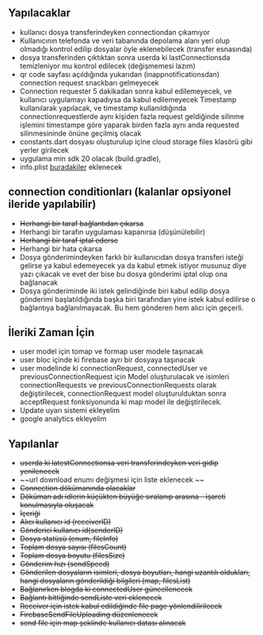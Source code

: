 
## Yapılacaklar
 - kullanıcı dosya transferindeyken connectiondan çıkamıyor
 - Kullanıcının telefonda ve veri tabanında depolama alanı yeri olup olmadığı kontrol edilip dosyalar öyle eklenebilecek (transfer esnasında)
 - dosya transferinden çıktıktan sonra userda ki lastConnectionsda temizleniyor mu kontrol edilecek (değişmemesi lazım)
 - qr code sayfası açıldığında yukarıdan (inappnotificationsdan) connection request snackbarı gelmeyecek
 - Connection requester 5 dakikadan sonra kabul edilemeyecek, ve kullanıcı uygulamayı kapadıysa da kabul edilemeyecek
Timestamp kullanılarak yapılacak, ve timestamp kullanıldığında connectionrequestlerde aynı kişiden fazla request geldiğinde silinme işlemini timestampe göre yaparak birden fazla aynı anda requested silinmesininde önüne geçilmiş olacak
 - constants.dart dosyası oluşturulup içine cloud storage files klasörü gibi yerler girilecek
 - uygulama min sdk 20 olacak (build.gradle),
 - info.plist [buradakiler](https://pub.dev/packages/qr_code_scanner) eklenecek

## connection conditionları (kalanlar opsiyonel ileride yapılabilir)
 - ~~Herhangi bir taraf bağlantıdan çıkarsa~~
 - Herhangi bir tarafın uygulaması kapanırsa (düşünülebilir)
 - ~~Herhangi bir taraf iptal ederse~~
 - Herhangi bir hata çıkarsa
 - Dosya gönderimindeyken farklı bir kullanıcıdan dosya transferi isteği gelirse ya kabul edemeyecek ya da kabul etmek istiyor musunuz diye yazı çıkacak ve evet der bise bu dosya gönderimi iptal olup ona bağlanacak
 - Dosya gönderiminde iki istek gelindiğinde biri kabul edilip dosya gönderimi başlatıldığında başka biri tarafından yine istek kabul edilirse o bağlantıya bağlanılmayacak. Bu hem gönderen hem alıcı için geçerli.
## İleriki Zaman İçin
 - user model için tomap ve formap user modele taşınacak
 - user bloc içinde ki firebase ayrı bir dosyaya taşınacak
 - user modelinde ki connectionRequest, connectedUser ve previousConnectionRequest için Model oluşturulacak ve isimleri connectionRequests ve previousConnectionRequests olarak değiştirilecek, connectionRequest model oluşturulduktan sonra acceptRequest fonksiyonunda ki map model ile değiştirilecek.
 - Update uyarı sistemi ekleyelim
 - google analytics ekleyelim

## Yapılanlar

 - ~~userda ki latestConnectionsa veri transferindeyken veri gidip yenilenecek~~
 - ~~url download enumı değişmesi için liste eklenecek ~~
 - ~~Connection dökümanında olacaklar~~
 - ~~Döküman adı idlerin küçükten büyüğe sıralanıp arasına - işareti konulmasıyla oluşacak~~
 - ~~İçeriği~~
 - ~~Alıcı kullanıcı id (receiverID)~~
 - ~~Gönderici kullanıcı id(senderID)~~
 - ~~Dosya statüsü  (enum, fileInfo)~~
 - ~~Toplam dosya sayısı (filesCount)~~
 - ~~Toplam dosya boyutu (filesSize)~~
 - ~~Gönderim hızı (sendSpeed)~~
 - ~~Gönderilen dosyaların isimleri, dosya boyutları, hangi uzantılı oldukları, hangi dosyaların gönderildiği bilgileri (map, filesList)~~
 - ~~Bağlanırken blogda ki connectedUser güncellenecek~~
 - ~~Bağlantı bittiğinde sendListe veri eklenecek~~
 - ~~Receiver için istek kabul edildiğinde file page yönlendilirilecek~~
 - ~~FirebaseSendFileUploading düzenlenecek~~
 - ~~send file için map şeklinde kullanıcı datası alınacak~~


